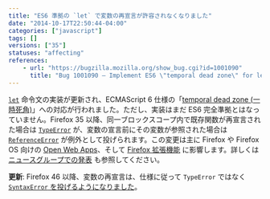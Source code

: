 ```yaml
---
title: "ES6 準拠の `let` で変数の再宣言が許容されなくなりました"
date: "2014-10-17T22:50:44-04:00"
categories: ["javascript"]
tags: []
versions: ["35"]
statuses: "affecting"
references:
    - url: "https://bugzilla.mozilla.org/show_bug.cgi?id=1001090"
      title: "Bug 1001090 – Implement ES6 \"temporal dead zone\" for let"
---
```

[`let`](https://developer.mozilla.org/docs/Web/JavaScript/Reference/Statements/let) 命令文の実装が更新され、ECMAScript 6 仕様の「[temporal dead zone (一時死角)](https://developer.mozilla.org/docs/Web/JavaScript/Reference/Statements/let#Temporal_dead_zone_and_errors_with_let)」への対応が行われました。ただし、実装はまだ ES6 完全準拠とはなっていません。Firefox 35 以降、同一ブロックスコープ内で既存関数が再宣言された場合は [`TypeError`](https://developer.mozilla.org/docs/Web/JavaScript/Reference/Global_Objects/TypeError) が、変数の宣言前にその変数が参照された場合は [`ReferenceError`](https://developer.mozilla.org/docs/JavaScript/Reference/Global_Objects/ReferenceError) が例外として投げられます。この変更は主に Firefox や Firefox OS 向けの [Open Web Apps](https://developer.mozilla.org/docs/Web/Apps)、そして [Firefox 拡張機能](https://developer.mozilla.org/docs/Mozilla/Add-ons) に影響します。詳しくは [ニュースグループでの発表](https://groups.google.com/d/topic/mozilla.dev.platform/tezdW299Zds/discussion) も参照してください。

**更新**: Firefox 46 以降、変数の再宣言は、仕様に従って `TypeError` ではなく [`SyntaxError` を投げるようになりました](https://bugzilla.mozilla.org/show_bug.cgi?id=1198833)。
